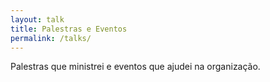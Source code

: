 ```yaml
---
layout: talk
title: Palestras e Eventos
permalink: /talks/
---
```


Palestras que ministrei e eventos que ajudei na organização.
